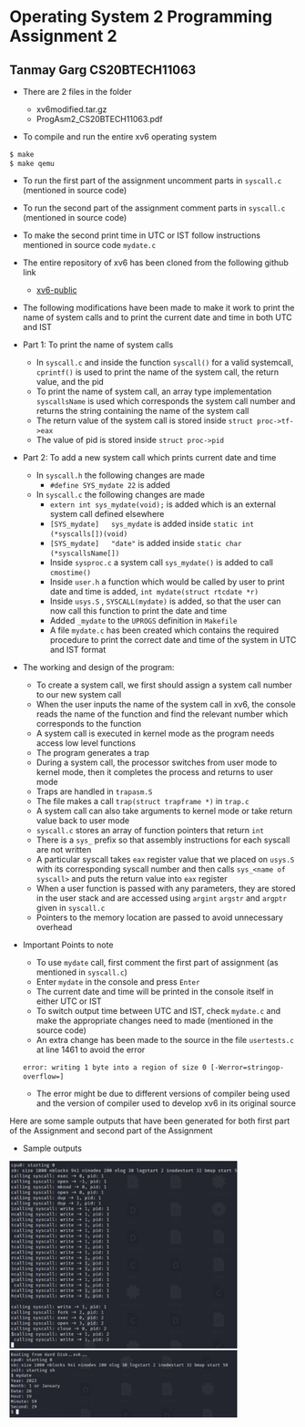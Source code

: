 # Operating System 2 Programming Assignment 2
## Tanmay Garg CS20BTECH11063

- There are 2 files in the folder
    - xv6modified.tar.gz
    - ProgAsm2_CS20BTECH11063.pdf

- To compile and run the entire xv6 operating system

```
$ make
$ make qemu
```
- To run the first part of the assignment uncomment parts in ```syscall.c``` (mentioned in source code)
- To run the second part of the assignment comment parts in ```syscall.c``` (mentioned in source code)
- To make the second print time in UTC or IST follow instructions mentioned in source code ```mydate.c```
- The entire repository of xv6 has been cloned from the following github link
    - [xv6-public](https://github.com/mit-pdos/xv6-public.git)

- The following modifications have been made to make it work to print the name of system calls and to print the current date and time in both UTC and IST
- Part 1: To print the name of system calls
    - In ```syscall.c``` and inside the function ```syscall()``` for a valid systemcall,  ```cprintf()``` is used to print the name of the system call, the return value, and the pid
    - To print the name of system call, an array type implementation ```syscallsName``` is used which corresponds the system call number and returns the string containing the name of the system call
    - The return value of the system call is stored inside ```struct proc->tf->eax```
    - The value of pid is stored inside ```struct proc->pid```
- Part 2: To add a new system call which prints current date and time
    - In ```syscall.h``` the following changes are made
        - ```#define SYS_mydate 22``` is added
    - In ```syscall.c``` the following changes are made
        - ```extern int sys_mydate(void);``` is added which is an external system call defined elsewhere
        - ```[SYS_mydate]   sys_mydate``` is added inside ```static int (*syscalls[])(void)```
        - ```[SYS_mydate]   "date"``` is added inside ```static char (*syscallsName[])```
        - Inside ```sysproc.c``` a system call ```sys_mydate()``` is added to call ```cmostime()```
        - Inside ```user.h``` a function which would be called by user to print date and time is added, ```int mydate(struct rtcdate *r)```
        - Inside ```usys.S``` , ```SYSCALL(mydate)``` is added, so that the user can now call this function to print the date and time
        - Added ```_mydate``` to the ```UPROGS``` definition in ```Makefile```
        - A file ```mydate.c``` has been created which contains the required procedure to print the correct date and time of the system in UTC and IST format
- The working and design of the program:
    - To create a system call, we first should assign a system call number to our new system call 
    - When the user inputs the name of the system call in xv6, the console reads the name of the function and find the relevant number which corresponds to the function
     - A system call is executed in kernel mode as the program needs access low level functions
    - The program generates a trap
    - During a system call, the processor switches from user mode to kernel mode, then it completes the process and returns to user mode
    - Traps are handled in ```trapasm.S```  
    - The file makes a call ```trap(struct trapframe *)``` in ```trap.c```
    - A system call can also take arguments to kernel mode or take return value back to user mode
    - ```syscall.c``` stores an array of function pointers that return ```int```
    - There is a ```sys_``` prefix so that assembly instructions for each syscall are not written
    - A particular syscall takes ```eax``` register value that we placed on ```usys.S``` with its corresponding syscall number and then calls ```sys_<name of syscall>``` and puts the return value into ```eax``` register
    - When a user function is passed with any parameters, they are stored in the user stack and are accessed using ```argint``` ```argstr``` and ```argptr``` given in ```syscall.c```
    - Pointers to the memory location are passed to avoid unnecessary overhead

- Important Points to note
    - To use ```mydate``` call, first comment the first part of assignment (as mentioned in ```syscall.c```)
    - Enter ```mydate``` in the console and press ```Enter```
    - The current date and time will be printed in the console itself in either UTC or IST
    - To switch output time between UTC and IST, check ```mydate.c``` and make the appropriate changes need to made (mentioned in the source code)
    - An extra change has been made to the source in the file ```usertests.c``` at line 1461 to avoid the error 

    ```
    error: writing 1 byte into a region of size 0 [-Werror=stringop-overflow=]
    ```
    - The error might be due to different versions of compiler being used and the version of compiler used to develop xv6 in its original source

Here are some sample outputs that have been generated for both first part of the Assignment and second part of the Assignment

- Sample outputs

<img src="part1.jpg" width="400">
<img src="part2.jpg" width="400">
